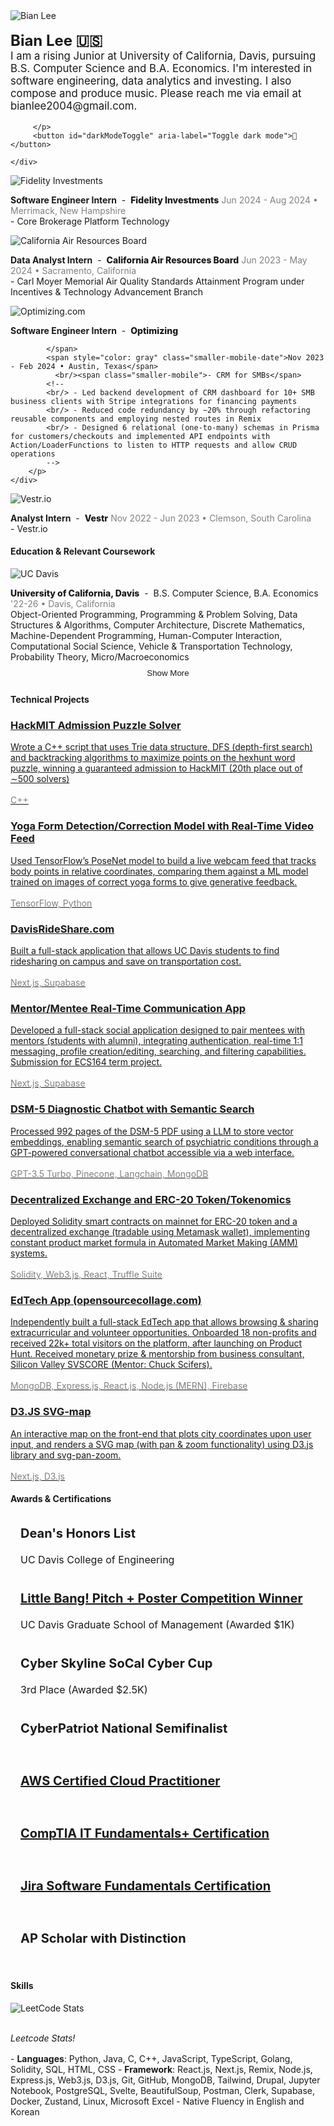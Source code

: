 ---
---

<div class="content-container-pfp">
    <div class="image-container-pfp">
        <img src="/assets/pfp_bian.jpg" alt="Bian Lee" class="pfp-image">
    </div>
    <div class="content-text">
        <p style="font-size: 1.05rem" class="intro-line-height">
          <b style="font-size: 1.5rem">Bian Lee 🇺🇸</b>
           <br/>I am a rising Junior at University of California, Davis, pursuing B.S. Computer Science and B.A. Economics. I'm interested in software engineering, data analytics and investing. I also compose and produce music. Please reach me via email at bianlee2004@gmail.com.

         </p>
         <button id="darkModeToggle" aria-label="Toggle dark mode">🌙</button>

    </div>

</div>
<!-- -->

  <div class="web-only-margin"></div>

<div class="content-container mobile-only">
<div class="image-container">
    <img src="/assets/fidelity.jpg" alt="Fidelity Investments" class="content-image firm-logo" loading="lazy">
    </div>
    <div class="content-text">
        <p>
            <span class="internship-title">
                <span class="role"><b>Software Engineer Intern</b></span>
                <span class="hyphen">&nbsp;-&nbsp;</span>
                 <span class="company" style="font-weight: 800">Fidelity Investments</span>
            </span>
              <span style="color: gray" class="smaller-mobile-date">Jun 2024 - Aug 2024 • Merrimack, New Hampshire</span>
         <br/><span class="smaller-mobile">- Core Brokerage Platform Technology</span>
        </p>
    </div>
</div>

<div class="content-container mobile-only">
    <div class="image-container">
        <img src="/assets/carb.jpeg" alt="California Air Resources Board" class="content-image firm-logo" loading="lazy">
    </div>
    <div class="content-text">
        <p>
            <span class="internship-title">
                <span class="role"><b>Data Analyst Intern</b></span>
                <span class="hyphen">&nbsp;-&nbsp;</span>
                 <span class="company" style="font-weight: 800">California Air Resources Board</span>
            </span>
            <span style="color: gray" class="smaller-mobile-date">Jun 2023 - May 2024 • Sacramento, California</span>
            <br/><span class="smaller-mobile">- Carl Moyer Memorial Air Quality Standards Attainment Program under Incentives & Technology Advancement Branch</span>
        </p>
    </div>
</div>

<div class="content-container mobile-only" style="">
    <div class="image-container">
        <img src="/assets/optimizing_com_logo.jpg" alt="Optimizing.com" class="content-image optimizing firm-logo" loading="lazy">
    </div>
    <div class="content-text">
        <p>
            <span class="internship-title">
                <span class="role"><b>Software Engineer Intern</b></span>
                <span class="hyphen">&nbsp;-&nbsp;</span>
                <span class="company" style="font-weight: 800">Optimizing</span>
              
            </span>
            <span style="color: gray" class="smaller-mobile-date">Nov 2023 - Feb 2024 • Austin, Texas</span>
              <br/><span class="smaller-mobile">- CRM for SMBs</span>
            <!--
            <br/> - Led backend development of CRM dashboard for 10+ SMB business clients with Stripe integrations for financing payments
            <br/> - Reduced code redundancy by ∼20% through refactoring reusable components and employing nested routes in Remix
            <br/> - Designed 6 relational (one-to-many) schemas in Prisma for customers/checkouts and implemented API endpoints with Action/LoaderFunctions to listen to HTTP requests and allow CRUD operations
            -->
        </p>
    </div>
</div>

<div class="content-container mobile-only">
    <div class="image-container">
    <img src="/assets/vestr.jpg" alt="Vestr.io" class="content-image firm-logo" loading="lazy">
    </div>
    <div class="content-text">
        <p>
         <span class="internship-title">
                <span class="role"><b>Analyst Intern</b></span>
                <span class="hyphen">&nbsp;-&nbsp;</span>
                 <span class="company" style="font-weight: 800">Vestr</span>
            </span>
            <span style="color: gray" class="smaller-mobile-date">Nov 2022 - Jun 2023 • Clemson, South Carolina</span>
            <br/><span class="smaller-mobile">- Vestr.io</span>
            <!--
            <br/> -  Conducted sell-side stock equity research through Discounted Cash Flow model and market sentiment/industry analysis
            <br/> -  Edited and published weekly company newsletter and delivered +73% subscriber count growth
            <br/> - Worked directly alongside Founder/CEO & Engineer in the Series A startup
            -->
        </p>
    </div>
</div>
<div style="margin-top: 15px;"></div>
<!-- 
<h4>Club & Extracurricular Experience</h4>
<div class="content-container" style="margin-top: 14px;">
    <div class="image-container">
        <img src="/assets/aggieworksSecond.jpg" alt="AggieWorks" class="content-image firm-logo" loading="lazy">
    </div>
    <div class="content-text">
        <p>
            <span class="internship-title">
                <span class="role"><b>Software Engineer</b></span>
                <span class="hyphen">&nbsp;-&nbsp;</span>
                <span class="company"><mark>AggieWorks</mark></span>
            </span>
            <span style="color: gray">Oct 2022 - Jun 2023 • Davis, California</span>
                <br/> - Established backend infrastructure of Clubly.org by designing schemas, writing queries in GORM, and building API routes
            <br/> - Implemented front-end UI components (modal, cards, navbar, search) with conditional rendering using Svelte
            <br/> - Wrote internal scripts in Golang, to track and query number of API calls made at every REST API endpoint
        </p>
    </div>
</div>
<div class="content-container" style="">
    <div class="image-container">
        <img src="/assets/socal.png" alt="SoCal Community College Consortium on Cybersecurity" class="content-image firm-logo" loading="lazy">
    </div>
    <div class="content-text">
        <p>
            <span class="internship-title">
                <span class="role"><b>Technical Mentor</b></span>
                <span class="hyphen">&nbsp;-&nbsp;</span>
                <span class="company"><mark>SoCal Community College Consortium on Cybersecurity</mark></span>
            </span>
            <span style="color: gray">Oct 2021 - Mar 2022 • Irvine, California</span>
             <br/> - Collaborated with professors from Irvine Valley College’s Computer Information Management (CIM) department to
create prepatory CyberPatriot (security competition) materials, as a national semifinalist in the previous season
          <br/> - Wrote 15 CTF problems & solutions for org-wide contests, on topics of cryptography and Linux OS
          <br/> - Developed training VM images for Ubuntu OS using Ansible and Shell Script
        </p>
    </div>
</div>
--> 
<div style="margin-top: 15px;"></div>
<h4>Education & Relevant Coursework</h4>
<div class="content-container mobile-only">
    <!-- UC Davis Entry -->
    <div class="image-container">
        <img src="/assets/davis.png" alt="UC Davis" class="content-image" loading="lazy">
    </div>
    <div class="content-text">
        <p>
            <span class="internship-title">
                <span class="school-name" style="font-weight: 800">University of California, Davis</span>
                <span class="hyphen">&nbsp;-&nbsp;</span>
                <span class="school-description smaller-mobile-date">B.S. Computer Science, B.A. Economics</span>
            </span>
            <span style="color: gray" class="smaller-mobile-date">'22-26 • Davis, California</span>
            <br/><span class="smaller-mobile">Object-Oriented Programming, Programming & Problem Solving, Data Structures & Algorithms, Computer Architecture, Discrete Mathematics, Machine-Dependent Programming, Human-Computer Interaction, Computational Social Science, Vehicle & Transportation Technology, Probability Theory, Micro/Macroeconomics</span>
        </p>
    </div>
</div>

<!-- Hidden Education Entries -->
<div class="hidden-education" id="moreEducation" style="display: none;">
    <div class="content-container mobile-only">
        <div class="image-container">
            <img src="/assets/ivc.png" alt="Irvine Valley College" class="content-image" loading="lazy">
        </div>
        <div class="content-text">
            <p>
                <span class="internship-title">
                    <span class="school-name" style="font-weight: 800">Irvine Valley College</span>
                    <span class="hyphen">&nbsp;-&nbsp;</span>
                    <span class="school-description smaller-mobile-date">Dual Enrollment, GPA: 4.0</span>
                </span>
                <span style="color: gray" class="smaller-mobile-date">'20-22 • Irvine, California</span>
                <br/><span class="smaller-mobile">Computer Network Fundamentals, Systems Administrator (Linux), Information and Technology Essentials, Databases, Entrepreneurship, The Life Sciences, Humans and the Biological World, General Astronomy</span>
            </p>
        </div>
    </div>
    <div class="content-container mobile-only">
        <div class="image-container">
            <img src="/assets/fullerton.png" alt="Fullerton College" class="content-image" loading="lazy">
        </div>
        <div class="content-text">
            <p>
                <span class="internship-title">
                    <span class="school-name" style="font-weight: 800">Fullerton College</span>
                    <span class="hyphen">&nbsp;-&nbsp;</span>
                    <span class="school-description smaller-mobile-date">Dual Enrollment, GPA: 3.8</span>
                </span>
                <span style="color: gray" class="smaller-mobile-date">'20-22 • Fullerton, California</span>
                <br/><span class="smaller-mobile">Calculus I, Calculus II, Introduction to Architecture, Business Economics, Introduction to Information Systems, Funding Projects and New Ventures</span>
            </p>
        </div>
    </div>
    <div class="content-container mobile-only">
        <div class="image-container">
            <img src="/assets/saddleback.png" alt="Saddleback College" class="content-image" loading="lazy">
        </div>
        <div class="content-text">
            <p>
                <span class="internship-title">
                    <span class="school-name" style="font-weight: 800">Saddleback College</span>
                    <span class="hyphen">&nbsp;-&nbsp;</span>
                    <span class="school-description smaller-mobile-date">Dual Enrollment, GPA: 4.0</span>
                </span>
                <span style="color: gray" class="smaller-mobile-date">'21 • Mission Viejo, California</span>
                <br/><span class="smaller-mobile">Introduction to Psychology</span>
            </p>
        </div>
    </div>
    <div class="content-container mobile-only">
        <div class="image-container">
            <img src="/assets/northwood_bg.png" alt="Northwood High School" class="content-image" loading="lazy">
        </div>
        <div class="content-text">
            <p>
                <span class="internship-title">
                    <span class="school-name" style="font-weight: 800">Northwood High School</span>
                    <span class="hyphen">&nbsp;-&nbsp;</span>
                    <span class="school-description smaller-mobile-date">GPA: 3.9UW / 4.2W</span>
                </span>
                <span style="color: gray" class="smaller-mobile-date">'18-22 • Irvine, California</span>
                <br/><span class="smaller-mobile">Philharmonic Orchestra, Choir, Engineering Club (VP), Cybersecurity Club (VP), Musicians United for Service and Entertainment (Events Coordinator), Model UN (Treasurer), Startup Club (Treasurer)</span>
            </p>
        </div>
    </div>
</div>

<button id="toggleMoreButton" onclick="toggleMoreEducation()">Show More</button>

<style>
.hidden-education {
    display: none;
}

#toggleMoreButton {
    display: block;
    margin: 0.2rem auto;
    padding: 0.4rem 1rem;
    border: none;
    border-radius: 4px;
    background-color: var(--card-bg-color);
    color: var(--text-color);
    cursor: pointer;
    margin-top: -10px;
}

#toggleMoreButton:hover {
    background-color: var(--card-hover-bg-color);
}
</style>

<script>
function toggleMoreEducation() {
    const moreEducation = document.getElementById('moreEducation');
    const toggleButton = document.getElementById('toggleMoreButton');
    if (moreEducation.style.display === 'none') {
        moreEducation.style.display = 'block';
        toggleButton.textContent = 'Show Less';
    } else {
        moreEducation.style.display = 'none';
        toggleButton.textContent = 'Show More';
    }
}
</script>

<h4>Technical Projects</h4>
<div style="margin-top:1rem"></div>
<div class="card-container">
    <!-- Card 1 -->
    <a href="https://github.com/BianLee/HackMIT-Solver" target="_blank" class="card-link">
        <div class="card">
            <h3>HackMIT Admission Puzzle Solver</h3>
            <p>Wrote a C++ script that uses Trie data structure, DFS (depth-first search) and backtracking algorithms to maximize points on the hexhunt word puzzle, winning a guaranteed admission to HackMIT (20th place out of ∼500 solvers)
            <br/><br/><span style="color: gray">C++</span></p>
        </div>
    </a>
    <a href="https://github.com/BianLee/Equilibrio" target="_blank" class="card-link">
        <div class="card">
            <h3>Yoga Form Detection/Correction Model with Real-Time Video Feed</h3>
            <p>Used TensorFlow’s PoseNet model to build a live webcam feed that tracks body points in relative coordinates, comparing them against a ML model trained on images of correct yoga forms to give generative feedback.
            <br/><br/><span style="color: gray">TensorFlow, Python</span></p>
        </div>
    </a>
     <a href="https://github.com/BianLee/davisrideshare" target="_blank" class="card-link">
        <div class="card">
            <h3>DavisRideShare.com</h3>
            <p>Built a full-stack application that allows UC Davis students to find ridesharing on campus and save on transportation cost.
            <br/><br/><span style="color: gray">Next.js, Supabase</span></p>
        </div>
    </a>
    <a href="https://github.com/BianLee/mentormingle" target="_blank" class="card-link">
        <div class="card">
            <h3>Mentor/Mentee Real-Time Communication App</h3>
            <p>Developed a full-stack social application designed to pair mentees with mentors (students with alumni), integrating
authentication, real-time 1:1 messaging, profile creation/editing, searching, and filtering capabilities. Submission for ECS164 term project.
            <br/><br/><span style="color: gray">Next.js, Supabase</span></p>
        </div>
    </a>
      <a href="https://github.com/ritvikir/hackdavis" target="_blank" class="card-link">
        <div class="card">
            <h3>DSM-5 Diagnostic Chatbot with Semantic Search</h3>
            <p>Processed 992 pages of the DSM-5 PDF using a LLM to store vector embeddings, enabling semantic search of psychiatric conditions through a GPT-powered conversational chatbot accessible via a web interface.
            <br/><br/><span style="color: gray">GPT-3.5 Turbo, Pinecone, Langchain, MongoDB</span></p>
        </div>
    </a>
    <a href="https://github.com/BianLee/Decentralized-Exchange-Model-ERC-20-Token" target="_blank" class="card-link">
        <div class="card">
            <h3>Decentralized Exchange and ERC-20 Token/Tokenomics</h3>
            <p>Deployed Solidity smart contracts on mainnet for ERC-20 token and a decentralized exchange (tradable using Metamask wallet), implementing constant product market formula in Automated Market Making (AMM) systems. <br/><br/><span style="color: gray">Solidity, Web3.js, React, Truffle Suite</span></p>
        </div>
    </a>
    <a href="https://github.com/BianLee/opensourcecollage.com" target="_blank" class="card-link">
        <div class="card">
            <h3>EdTech App (opensourcecollage.com)</h3>
            <p>Independently built a full-stack EdTech app that allows browsing & sharing extracurricular and volunteer opportunities. Onboarded 18 non-profits and received 22k+ total visitors on the platform, after launching on Product Hunt. Received monetary prize & mentorship from business consultant, Silicon Valley SVSCORE (Mentor: Chuck Scifers).<br/><br/><span style="color: gray">MongoDB, Express.js, React.js, Node.js (MERN), Firebase</span></p>
        </div>
    </a>
    <a href="https://github.com/BianLee/D3-SVG-Map" target="_blank" class="card-link">
        <div class="card">
            <h3>D3.JS SVG-map</h3>
            <p>An interactive map on the front-end that plots city coordinates upon user input, and renders a SVG map (with pan & zoom functionality) using D3.js library and svg-pan-zoom.<br/><br/> <span style="color: gray">Next.js, D3.js</span></p>
        </div>
    </a>
</div>
<h4>Awards & Certifications</h4>
<div class="awards-card-container">
    <!-- Award 1 -->
    <div class="awards-card">
        <h3>Dean's Honors List</h3>
        <p>UC Davis College of Engineering</p>
    </div>
    <!-- Award 2 -->
    <div class="awards-card">
        <h3><a href="https://innovate.ucdavis.edu/blog/borrow-blog" target="_blank">Little Bang! Pitch + Poster Competition Winner</a></h3>
        <p>UC Davis Graduate School of Management (Awarded $1K)</p>
    </div>
    <!-- Award 3 -->
    <div class="awards-card">
        <h3>Cyber Skyline SoCal Cyber Cup</h3>
        <p>3rd Place (Awarded $2.5K)</p>
    </div>
    <!-- Award 4 -->
    <div class="awards-card">
        <h3>CyberPatriot National Semifinalist</h3>
    </div>
    <!-- Certification 1 -->
    <div class="awards-card">
        <h3><a href="https://www.credly.com/badges/e4436913-a118-4c67-9725-9c67070cf0ac/public_url" target="_blank">AWS Certified Cloud Practitioner</a></h3>
    </div>
    <!-- Certification 2 -->
    <div class="awards-card">
        <h3><a href="https://www.certmetrics.com/comptia/public/verification.aspx?code=JTD0JHWW0YKLF3G4" target="_blank">CompTIA IT Fundamentals+ Certification</a></h3>
    </div>
    <!-- Certification 3 -->
    <div class="awards-card">
        <h3><a href="https://university.atlassian.com/student/award/aW68xiZ7xKtfrwFSYWbgQmnc" target="_blank">Jira Software Fundamentals Certification</a></h3>
    </div>
    <!-- Award 5 -->
    <div class="awards-card">
        <h3>AP Scholar with Distinction</h3>
    </div>
</div>

<style>
.awards-card-container {
    display: flex;
    flex-wrap: wrap;
    gap: 0.5rem;
}

.awards-card {
    padding: 1rem;
    border-radius: 8px;
    flex: 1 1 30%;
}

.awards-card:hover {
    background-color: #2a2a2a;
}

.awards-card h3 {
    margin-top: 0;
    font-size: 1.25rem;
}

.awards-card p {
    margin: 0.5rem 0 0;
    font-size: 1rem;
}

@media (max-width: 1024px) {
    .awards-card {
        flex: 1 1 calc(50% - 1rem); /* Adjust width for medium screens */
    }
}

@media (max-width: 768px) {
    .awards-card {
        flex: 1 1 calc(50% - 0.5rem); /* Adjust width for smaller screens */
    }

    
}

@media (max-width: 480px) {
    .awards-card {
        flex: 1 1 calc(100% - 1rem); /* Adjust for very small screens */
    }
}
</style>

<h4>Skills</h4>

<img id="leetcodeStats" alt="LeetCode Stats" />

<br/><i>Leetcode Stats!</i>

<div style="margin-top:1rem"></div>
- <b>Languages</b>: Python, Java, C, C++, JavaScript, TypeScript, Golang, Solidity, SQL, HTML, CSS
- <b>Framework</b>: React.js, Next.js, Remix, Node.js, Express.js, Web3.js, D3.js, Git, GitHub, MongoDB, Tailwind, Drupal, Jupyter Notebook, PostgreSQL, Svelte, BeautifulSoup, Postman, Clerk, Supabase, Docker, Zustand, Linux, Microsoft Excel
- Native Fluency in English and Korean

<br/>
<footer>
        <div class="social-icons">
        <a href="https://linkedin.com/in/bianlee" target="_blank"><i class="fab fa-linkedin"></i></a>
            <a href="https://www.instagram.com/bian.lee/" target="_blank"><i class="fab fa-instagram"></i></a>
            <a href="https://github.com/BianLee" target="_blank"><i class="fab fa-github"></i></a>
            <a href="https://discord.com/invite/hMUU5tzVWH" target="_blank"><i class="fab fa-discord"></i></a>
            <a href="https://www.youtube.com/channel/UCKEiBX4OdZhM8JeUpIWt4mw" target="_blank"><i class="fab fa-youtube"></i></a>
            <a href="https://open.spotify.com/artist/5QHoUe5kwjvOfjfHrbVTBY?si=zhdRRE5RQk2m6AqD11qmyQ" target="_blank"><i class="fab fa-spotify"></i></a>
            <a href="https://bianlee.bandcamp.com/" target="_blank"><i class="fab fa-bandcamp"></i></a>
            <!-- <a href="https://www.deezer.com/us/artist/162218717/" target="_blank"><i class="fab fa-deezer"></i></a> -->
        </div>
    </footer>

<script>
const darkModeToggle = document.getElementById('darkModeToggle');
const body = document.body;

function updateLeetCodeImage() {
  const leetcodeImg = document.getElementById('leetcodeStats');
  if (leetcodeImg) {  // Check if the element exists
    const isDarkMode = document.body.getAttribute('data-theme') === 'dark';
    const theme = isDarkMode ? 'dark' : 'light';
    leetcodeImg.src = `https://leetcard.jacoblin.cool/realbostonlobster?theme=${theme}&font=Cormorant%20Garamond&ext=heatmap`;
  }
}

// Check for saved theme preference or default to dark
const currentTheme = localStorage.getItem('theme') || 'dark';

function updateTheme(theme) {
  body.setAttribute('data-theme', theme);
  localStorage.setItem('theme', theme);
  updateButtonText(theme);
  updateLeetCodeImage();  // Update image whenever theme changes
}

function updateButtonText(theme) {
  darkModeToggle.textContent = theme === 'light' ? '🌙' : '☀️';
}

// Apply the theme when the page loads
updateTheme(currentTheme);

darkModeToggle.addEventListener('click', () => {
  const newTheme = body.getAttribute('data-theme') === 'light' ? 'dark' : 'light';
  updateTheme(newTheme);
});

// Add event listener for when the DOM content is loaded
document.addEventListener('DOMContentLoaded', updateLeetCodeImage);

// If using turbolinks or any other dynamic page loading, you might need this:
document.addEventListener('turbolinks:load', updateLeetCodeImage);
</script>
